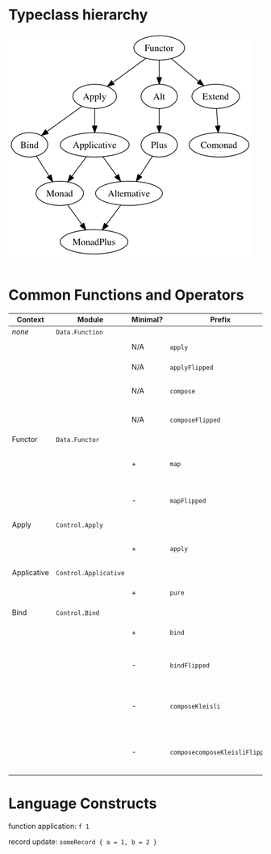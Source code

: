# Typeclass hierarchy

<img src="typeclasses.png"/>
<br>
<br>

# Common Functions and Operators

| Context     | Module                | Minimal? | Prefix                         | Infix | Precedence | Signature                                        |
| ----------- | --------------------- | -------- | ------------------------------ | ----- | ---------- | ------------------------------------------------ |
| _none_      | `Data.Function`       |          |                                |       |            |                                                  |
|             |                       | N/A      | `apply`                        | `$`   | R0         | `(a -> b) -> a -> b`                             |
|             |                       | N/A      | `applyFlipped`                 | `#`   | L1         | `a -> (a -> b) -> b`                             |
|             |                       | N/A      | `compose`                      | `<<<` | R9         | `(b -> c) -> (a -> b) -> a -> c`                 |
|             |                       | N/A      | `composeFlipped`               | `>>>` | R9         | `(a -> b) -> (b -> c) -> a -> c`                 |
| Functor     | `Data.Functor`        |          |                                |       |            |                                                  |
|             |                       | +        | `map`                          | `<$>` | L4         | `Functor f => (a -> b) -> f a -> f b`            |
|             |                       | -        | `mapFlipped`                   | `<#>` | L1         | `Functor f => f a -> (a -> b) -> f b`            |
| Apply       | `Control.Apply`       |          |                                |       |            |                                                  |
|             |                       | +        | `apply`                        | `<*>` | L4         | `Apply f => f (a -> b) -> f a -> f b`            |
| Applicative | `Control.Applicative` |          |                                |       |            |                                                  |
|             |                       | +        | `pure`                         | N/A   | N/A        | `Applicative a => a -> f a`                      |
| Bind        | `Control.Bind`        |          |                                |       |            |                                                  |
|             |                       | +        | `bind`                         | `>>=` | L1         | `Bind m => m a -> (a -> m b) -> m b`             |
|             |                       | -        | `bindFlipped`                  | `=<<` | R1         | `Bind m => (a -> m b) -> m a -> m b`             |
|             |                       | -        | `composeKleisli`               | `>=>` | R1         | `Bind m => (a -> m b) -> (b -> m c) -> a -> m c` |
|             |                       | -        | `composecomposeKleisliFlipped` | `<=<` | R1         | `Bind m => (b -> m c) -> (a -> m b) -> a -> m c` |

# Language Constructs

function application:
`f 1`

record update: `someRecord { a = 1, b = 2 }`
